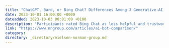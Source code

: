 ```yaml
---
title: "ChatGPT, Bard, or Bing Chat? Differences Among 3 Generative-AI Bots"
date: 2023-10-01 16:00:00 +0000
dateadded: 2023-10-03 00:01:09 +0100
description: "Participants rated Bing Chat as less helpful and trustworthy than ChatGPT or Bard. These results can be attributed to Bing’s richer yet imperfect UI and to its poorer information aggregation."
link: "https://www.nngroup.com/articles/ai-bot-comparison/"
category:
directory: _directory/nielsen-norman-group.md
---
```

